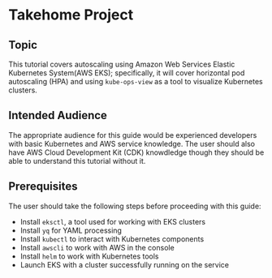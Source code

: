 # Takehome Project

## Topic

This tutorial covers autoscaling using Amazon Web Services Elastic Kubernetes System(AWS EKS); specifically, it will cover horizontal pod autoscaling (HPA) and using `kube-ops-view` as a tool to visualize Kubernetes clusters.

## Intended Audience

The appropriate audience for this guide would be experienced developers with basic Kubernetes and AWS service knowledge. The user should also have AWS Cloud Development Kit (CDK) knowdledge though they should be able to understand this tutorial without it. 

## Prerequisites

The user should take the following steps before proceeding with this guide:
- Install `eksctl`, a tool used for working with EKS clusters
- Install `yq` for YAML processing
- Install `kubectl` to interact with Kubernetes components
- Install `awscli` to work with AWS in the console
- Install `helm` to work with Kubernetes tools
- Launch EKS with a cluster successfully running on the service

